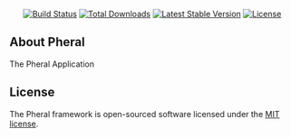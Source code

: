 <p align="center">
<a href="https://travis-ci.org/pheral/pheral"><img src="https://travis-ci.org/pheral/pheral.svg" alt="Build Status"></a>
<a href="https://packagist.org/packages/pheral/pheral"><img src="https://poser.pugx.org/pheral/pheral/d/total.svg" alt="Total Downloads"></a>
<a href="https://packagist.org/packages/pheral/pheral"><img src="https://poser.pugx.org/pheral/pheral/v/stable.svg" alt="Latest Stable Version"></a>
<a href="https://packagist.org/packages/pheral/pheral"><img src="https://poser.pugx.org/pheral/pheral/license.svg" alt="License"></a>
</p>


## About Pheral

The Pheral Application


## License

The Pheral framework is open-sourced software licensed under the [MIT license](http://opensource.org/licenses/MIT).
